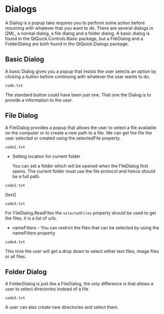 # Dialogs

A Dialog is a popup take requires you to perform some action before resuming with whatever that you want to do. There are several dialogs in QML, a normal dialog, a file dialog and a folder dialog. A basic dialog is found in the QtQuick.Controls.Basic package, but a FileDialog and a FolderDialog are both found in the QtQuick.Dialogs package.

## Basic Dialog

A basic Dialog gives you a popup that insists the user selects an option by clicking a button before continuing with whatever the user wants to do.

`code.txt`

The standard button could have been just one. That one the Dialog is to provide a information to the user.

## File Dialog

A FileDialog provides a popup that allows the user to select a file available on the computer or to create a new path to a file. We can get the file the user selected or created using the selectedFile property.

`code1.txt`

- Setting location for current folder
  
  You can set a folder which will be opened when the FileDialog first opens. The current folder must use the file protocol and hence should be a full path.

`code2.txt`

[text]

`code3.txt`



For FileDialog.ReadFiles the `selectedFiles` property should be used to get the files, it is a list of urls.

- nameFilters - You can restrict the files that can be selected by using the nameFilters property

`code4.txt`

This time the user will get a drop down to select either text files, image files or all files.



## Folder Dialog

A FolderDialog is just like a FileDialog, the only difference is that allows a user to select directories instead of a file

`code5.txt`

A user can also create new directories and select them.




